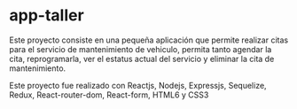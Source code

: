 # app-taller

Este proyecto consiste en una pequeña aplicación que permite realizar citas para el servicio de mantenimiento de vehiculo, permita tanto agendar la cita, reprogramarla, ver el estatus actual del servicio y eliminar la cita de mantenimiento.

Este proyecto fue realizado con Reactjs, Nodejs, Expressjs, Sequelize, Redux, React-router-dom, React-form, HTML6 y CSS3
